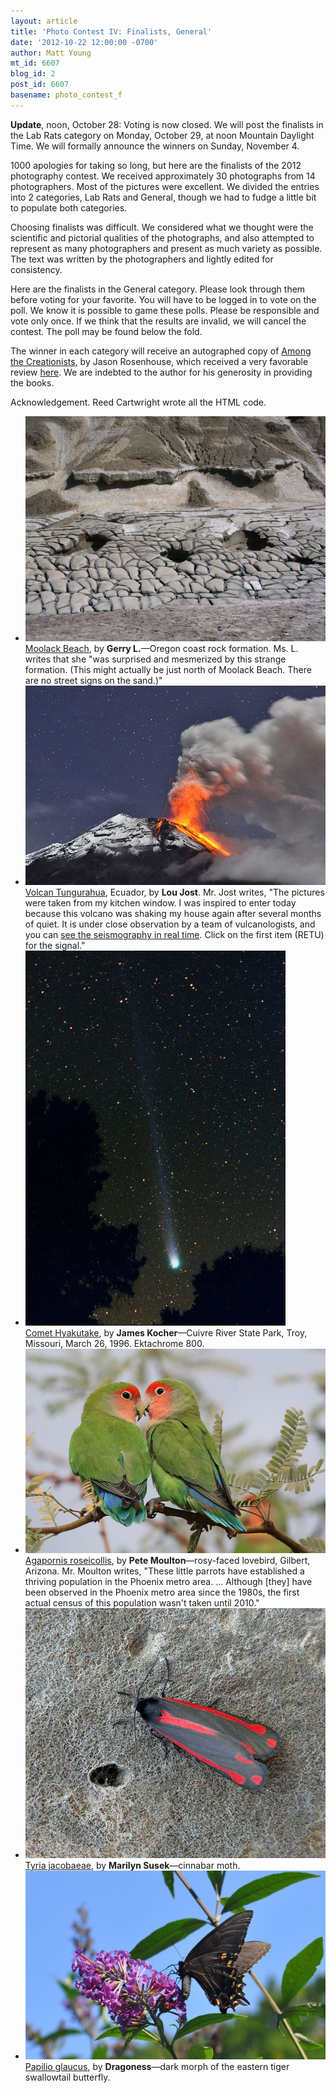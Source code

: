 ```yaml
---
layout: article
title: 'Photo Contest IV: Finalists, General'
date: '2012-10-22 12:00:00 -0700'
author: Matt Young
mt_id: 6607
blog_id: 2
post_id: 6607
basename: photo_contest_f
---
```

**Update**, noon, October 28:  Voting is now closed.  We will post the finalists in the Lab Rats category on Monday, October 29, at noon Mountain Daylight Time.  We will formally announce the winners on Sunday, November 4.

1000 apologies for taking so long, but here are the finalists of the 2012 photography contest. We received approximately 30 photographs from 14 photographers. Most of the pictures were excellent. We divided the entries into 2 categories, Lab Rats and General, though we had to fudge a little bit to populate both categories.

Choosing finalists was difficult. We considered what we thought were the scientific and pictorial qualities of the photographs, and also attempted to represent as many photographers and present as much variety as possible. The text was written by the photographers and lightly edited for consistency.

Here are the finalists in the General category. Please look through them before voting for your favorite. You will have to be logged in to vote on the poll. We know it is possible to game these polls. Please be responsible and vote only once. If we think that the results are invalid, we will cancel the contest. The poll may be found below the fold.

The winner in each category will receive an autographed copy of [Among the Creationists]( http://www.amazon.com/Among-Creationists-Dispatches-Anti-Evolutionist-Front/dp/0199744637), by Jason Rosenhouse, which received a very favorable review [here]( http://pandasthumb.org/archives/2012/07/among-the-creat.html). We are indebted to the author for his generosity in providing the books.

Acknowledgement.  Reed Cartwright wrote all the HTML code. 


<style>
#mygalleryview {
}
.gallery {
background-color: #333 !important;
margin-left: auto;
margin-right: auto;
}
.pointer {
border-bottom-color: #FFF !important;
}
.frame.current .img_wrap {
border-color: #FFF !important;
}
.gallery img {
margin: 0px !important;
}
.frame .img_wrap {
border-width: 3px !important;
}
.panel-overlay {
overflow:auto !important;
} 
</style>
<ul id="mygalleryview" >
<li><img src="/uploads/2012/GerryL.Rock_Formation_near_Moolack_Beach.jpg" />
<div class="panel-overlay">
<a href="http://en.wikipedia.org/wiki/Moolack_Beach">Moolack Beach</a>, by <b>Gerry L.</b>&mdash;Oregon coast rock formation. Ms. L. writes that she "was surprised and mesmerized by this strange formation. (This might actually be just north of Moolack Beach. There are no street signs on the sand.)"
</div>
</li>
<li><img src="/uploads/2012/Jost.Tungurahua1.jpg" />
<div class="panel-overlay">
<a href="http://en.wikipedia.org/wiki/Tungurahua">Volcan Tungurahua</a>, Ecuador, by <b>Lou Jost</b>. Mr. Jost writes, "The pictures were taken from my kitchen window. I was inspired to enter today because this volcano was shaking my house again after several months of quiet. It is under close observation by a team of vulcanologists, and you can <a href="http://www.igepn.edu.ec/index.php/sismos/senales-sismicas.html">see the seismography in real time</a>. Click on the first item (RETU) for the signal."
</div>
</li>
<li><img src="/uploads/2012/Kocher_CometHyakutake1996.jpg" />
<div class="panel-overlay">
<a href="http://en.wikipedia.org/wiki/Hyakutake">Comet Hyakutake</a>, by <b>James Kocher</b>&mdash;Cuivre River State Park, Troy, Missouri, March 26, 1996. Ektachrome 800.  
</div>
</li>
<li><img src="/uploads/2012/moulton.Agapornis%20_roseicollis.jpg" />
<div class="panel-overlay">
<a href="http://www.azfo.org/pfLoveBird/pfloMain.html">Agapornis roseicollis</a>, by <b>Pete Moulton</b>&mdash;rosy-faced lovebird, Gilbert, Arizona. Mr. Moulton writes, "These little parrots have established a thriving population in the Phoenix metro area. ...  Although [they] have been observed in the Phoenix metro area since the 1980s, the first actual census of this population wasn't taken until 2010."
</div>
</li>
<li><img src="/uploads/2012/Susek.Cinnabar_Moth.jpg" />
<div class="panel-overlay">
<a href="http://en.wikipedia.org/wiki/Cinnabar_moth">Tyria jacobaeae</a>, by <b>Marilyn Susek</b>&mdash;cinnabar moth.
</div>
</li>
<li><img src="/uploads/2012/Wysocki.Eastern%20Tiger%20Swallowtail%20Female01.jpg" />
<div class="panel-overlay">
<a href="http://www.butterfliesandmoths.org/species/Papilio-glaucus">Papilio glaucus</a>, by <b>Dragoness</b>&mdash;dark morph of the eastern tiger swallowtail butterfly.
</div>
</li>
</ul>
<script>
$(function(){
$('#mygalleryview').galleryView({
panel_width: 600,
panel_height: 450,
frame_width: 100,
frame_height: 100,
nav_theme: '/scripts/ext/themes/light',
transition_interval: 0
});
});
</script>
